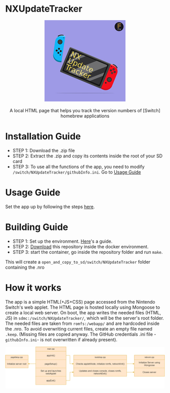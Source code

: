 # NXUpdateTracker
<p align="center">
  <img src="/icon.jpg" alt="NXUpdateTracker icon">
  <br><br>
  A local HTML page that helps you track the version numbers of [Switch] homebrew applications
</p>

# Installation Guide
- STEP 1: Download the .zip file
- STEP 2: Extract the .zip and copy its contents inside the root of your SD card
- STEP 3: To use all the functions of the app, you need to modify `/switch/NXUpdateTracker/githubInfo.ini`. Go to [Usage Guide](https://github.com/F-l-a/NXUpdateTracker#Usage-Guide)

# Usage Guide
Set the app up by following the steps [here](https://github.com/F-l-a/NXUpdateTracker/blob/main/Guides/README.md).

# Building Guide
- STEP 1: Set up the environment. [Here](https://blog.teamneptune.net/getting-started-with-nintendo-switch-homebrew-development/)'s a guide.
- STEP 2: [Download](https://github.com/F-l-a/NXUpdateTracker/archive/refs/heads/main.zip) this repository inside the docker environment.
- STEP 3: start the container, go inside the repository folder and run `make`.

This will create a `open_and_copy_to_sd/switch/NXUpdateTracker` folder containing the .nro

# How it works
The app is a simple HTML(+JS+CSS) page accessed from the Nintendo Switch's web applet. The HTML page is hosted locally using Mongoose to create a local web server.
On boot, the app writes the needed files (HTML, JS) in `sdmc:/switch/NXUpdateTracker/`, which will be the server's root folder. The needed files are taken from `romfs:/webapp/` and are hardcoded inside the .nro. To avoid overwriting current files, create an empty file named `.keep`. (Missing files are copied anyway. The GitHub credentials .ini file -`githubInfo.ini`- is not overwritten if already present).
<p align="center">
  <img src="/Guides/logic.png" alt="Logic diagram">
</p>
